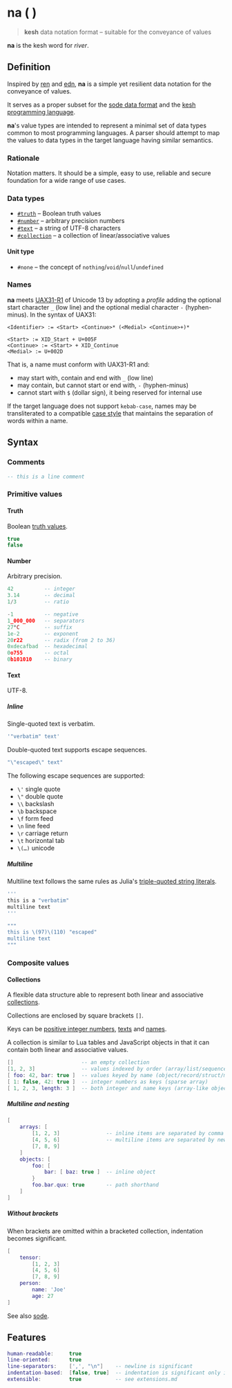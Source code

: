 # na ( )

<!--
<p>&nbsp;</p>
<p align="center" width="100%"><img height="381px" alt="A Kesh map of the watershed of Sinshan Creek" src="https://i.imgur.com/JsIGehK.png"></p>
<p>&nbsp;</p>
-->

> **kesh** data notation format – suitable for the conveyance of values

**na** is the kesh word for _river_.

## Definition

Inspired by [ren](https://pointillistic.com/ren/) and [edn](https://github.com/edn-format/edn/), **na** is a simple yet resilient data notation for the conveyance of values.

It serves as a proper subset for the [sode data format](https://github.com/kesh-lang/sode) and the [kesh programming language](https://github.com/kesh-lang/kesh).

**na**'s value types are intended to represent a minimal set of data types common to most programming languages. A parser should attempt to map the values to data types in the target language having similar semantics.

### Rationale

Notation matters. It should be a simple, easy to use, reliable and secure foundation for a wide range of use cases.

### Data types

- [`#truth`](#truth) – Boolean truth values
- [`#number`](#number) – arbitrary precision numbers
- [`#text`](#text) – a string of UTF-8 characters
- [`#collection`](#collections) – a collection of linear/associative values

#### Unit type

- `#none` – the concept of `nothing`/`void`/`null`/`undefined`

### Names

**na** meets [UAX31-R1](https://unicode.org/reports/tr31/#R1) of Unicode 13 by adopting a _profile_ adding the optional start character `_` (low line) and the optional medial character `-` (hyphen-minus). In the syntax of UAX31:

    <Identifier> := <Start> <Continue>* (<Medial> <Continue>+)*

    <Start> := XID_Start + U+005F
    <Continue> := <Start> + XID_Continue
    <Medial> := U+002D

That is, a name must conform with UAX31-R1 and:
- may start with, contain and end with `_` (low line)
- may contain, but cannot start or end with, `-` (hyphen-minus)
- cannot start with `$` (dollar sign), it being reserved for internal use

If the target language does not support `kebab-case`, names may be transliterated to a compatible [case style](https://en.wikipedia.org/wiki/Naming_convention_(programming)#Multiple-word_identifiers) that maintains the separation of words within a name.

## Syntax

### Comments

```lua
-- this is a line comment
```

### Primitive values

#### Truth

Boolean [truth values](https://en.wikipedia.org/wiki/Truth_value).

```lua
true
false
```

#### Number

Arbitrary precision.

```lua
42          -- integer
3.14        -- decimal
1/3         -- ratio
```

```lua
-1          -- negative
1_000_000   -- separators
27°C        -- suffix
1e-2        -- exponent
20r22       -- radix (from 2 to 36)
0xdecafbad  -- hexadecimal
0o755       -- octal
0b101010    -- binary
```

#### Text

UTF-8.

##### Inline

Single-quoted text is verbatim.

```lua
'"verbatim" text'
```

Double-quoted text supports escape sequences.

```lua
"\"escaped\" text"
```

The following escape sequences are supported:

- `\'` single quote
- `\"` double quote
- `\\` backslash
- `\b` backspace
- `\f` form feed
- `\n` line feed
- `\r` carriage return
- `\t` horizontal tab
- `\(…)` unicode

##### Multiline

Multiline text follows the same rules as Julia's [triple-quoted string literals](https://docs.julialang.org/en/v1/manual/strings/#Triple-Quoted-String-Literals).

```julia
'''
this is a "verbatim"
multiline text
'''
```

```julia
"""
this is \(97)\(110) "escaped"
multiline text
"""
```

### Composite values

#### Collections

A flexible data structure able to represent both linear and associative [collections](https://en.wikipedia.org/wiki/Collection_(abstract_data_type)).

Collections are enclosed by square brackets `[]`.

Keys can be [positive integer numbers](#number), [texts](#text) and [names](#names).

A collection is similar to Lua tables and JavaScript objects in that it can contain both linear and associative values.

```lua
[]                      -- an empty collection
[1, 2, 3]               -- values indexed by order (array/list/sequence/stack/queue)
[ foo: 42, bar: true ]  -- values keyed by name (object/record/struct/map/dict/hash)
[ 1: false, 42: true ]  -- integer numbers as keys (sparse array)
[ 1, 2, 3, length: 3 ]  -- both integer and name keys (array-like object)
```

##### Multiline and nesting

```lua
[
    arrays: [
        [1, 2, 3]               -- inline items are separated by comma
        [4, 5, 6]               -- multiline items are separated by newline
        [7, 8, 9]
    ]
    objects: [
        foo: [
            bar: [ baz: true ]  -- inline object
        }
        foo.bar.qux: true       -- path shorthand
    ]
]
```

##### Without brackets

When brackets are omitted within a bracketed collection, indentation becomes significant.

```lua
[
    tensor:
        [1, 2, 3]
        [4, 5, 6]
        [7, 8, 9]
    person:
        name: 'Joe'
        age: 27
]
```

See also [sode](https://github.com/kesh-lang/sode).

## Features

```lua
human-readable:     true
line-oriented:      true
line-separators:    [',', "\n"]    -- newline is significant
indentation-based:  [false, true]  -- indentation is significant only if no brackets
extensible:         true           -- see extensions.md
```

<!--
<sub>Illustration is [CC BY-NC-ND](https://creativecommons.org/licenses/by-nc-nd/4.0/) Ursula K. Le Guin Literary Trust. From [Ursula Le Guin](https://www.ursulakleguin.com/)'s novel about the Kesh, [Always Coming Home](https://www.ursulakleguin.com/always-coming-home-book).</sub>
-->
